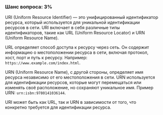 ### Шанс вопроса: 3%

URI (Uniform Resource Identifier) — это унифицированный идентификатор ресурса, который используется для уникальной идентификации ресурсов в сети. URI включает в себя различные типы идентификаторов, такие как URL (Uniform Resource Locator) и URN (Uniform Resource Name). 

URL определяет способ доступа к ресурсу через сеть. Он содержит информацию о местоположении ресурса в сети, включая протокол, хост, порт и путь к ресурсу. Например: `https://www.example.com/index.html`.

URN (Uniform Resource Name), с другой стороны, определяет имя ресурса независимо от его местоположения в сети. URN используется для идентификации ресурсов, которые могут перемещаться или изменять своё расположение, но сохраняют уникальное имя. Пример URN: `urn:isbn:9780141036144`.

URI может быть как URL, так и URN в зависимости от того, что конкретно требуется для идентификации ресурса.